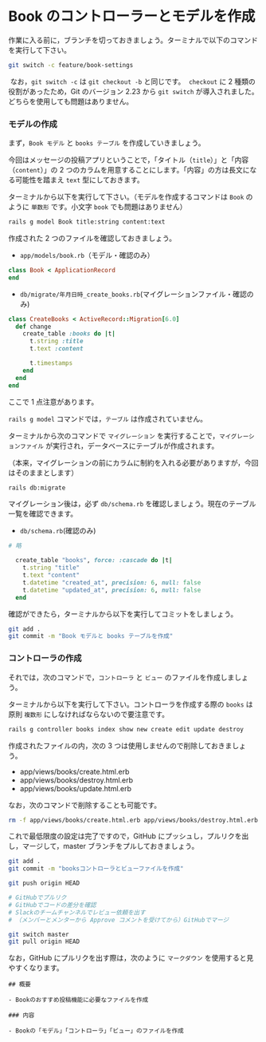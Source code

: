 # Book のコントローラーとモデルを作成

作業に入る前に，ブランチを切っておきましょう。ターミナルで以下のコマンドを実行して下さい。

```zsh
git switch -c feature/book-settings
```

​
なお，`git switch -c` は `git checkout -b` と同じです。
​
`checkout` に 2 種類の役割があったため，Git のバージョン 2.23 から `git switch` が導入されました。どちらを使用しても問題はありません。

### モデルの作成

まず，`Book モデル` と `books テーブル` を作成していきましょう。

今回はメッセージの投稿アプリということで，「タイトル（`title`）」と「内容（`content`）」の 2 つのカラムを用意することにします。「内容」の方は長文になる可能性を踏まえ `text` 型にしておきます。

ターミナルから以下を実行して下さい。（モデルを作成するコマンドは `Book` のように `単数形` です。小文字 `book` でも問題はありません）

```zsh
rails g model Book title:string content:text
```

作成された 2 つのファイルを確認しておきましょう。

- `app/models/book.rb`（モデル・確認のみ）

```rb
class Book < ApplicationRecord
end
```

- `db/migrate/年月日時_create_books.rb`(マイグレーションファイル・確認のみ)

```rb
class CreateBooks < ActiveRecord::Migration[6.0]
  def change
    create_table :books do |t|
      t.string :title
      t.text :content

      t.timestamps
    end
  end
end
```

ここで 1 点注意があります。

`rails g model` コマンドでは，`テーブル` は作成されていません。

ターミナルから次のコマンドで `マイグレーション` を実行することで，`マイグレーションファイル` が実行され，データベースにテーブルが作成されます。

（本来，マイグレーションの前にカラムに制約を入れる必要がありますが，今回はそのままとします）

```zsh
rails db:migrate
```

マイグレーション後は，必ず `db/schema.rb` を確認しましょう。現在のテーブル一覧を確認できます。

- `db/schema.rb`(確認のみ)

```rb
# 略

  create_table "books", force: :cascade do |t|
    t.string "title"
    t.text "content"
    t.datetime "created_at", precision: 6, null: false
    t.datetime "updated_at", precision: 6, null: false
  end
```

確認ができたら，ターミナルから以下を実行してコミットをしましょう。

```zsh
git add .
git commit -m "Book モデルと books テーブルを作成"
```

### コントローラの作成

それでは，次のコマンドで，`コントローラ` と `ビュー` のファイルを作成しましょう。

ターミナルから以下を実行して下さい。コントローラを作成する際の `books` は原則 `複数形` にしなければならないので要注意です。

```zsh
rails g controller books index show new create edit update destroy
```

作成されたファイルの内，次の 3 つは使用しませんので削除しておきましょう。

- app/views/books/create.html.erb
- app/views/books/destroy.html.erb
- app/views/books/update.html.erb

なお，次のコマンドで削除することも可能です。

```zsh
rm -f app/views/books/create.html.erb app/views/books/destroy.html.erb app/views/books/update.html.erb
```

これで最低限度の設定は完了ですので，GitHub にプッシュし，プルリクを出し，マージして，master ブランチをプルしておきましょう。

```zsh
git add .
git commit -m "booksコントローラとビューファイルを作成"

git push origin HEAD

# GitHubでプルリク
# GitHubでコードの差分を確認
# Slackのチームチャンネルでレビュー依頼を出す
# （メンバーとメンターから Approve コメントを受けてから）GitHubでマージ

git switch master
git pull origin HEAD
```

なお，GitHub にプルリクを出す際は，次のように `マークダウン` を使用すると見やすくなります。

```
## 概要

- Bookのおすすめ投稿機能に必要なファイルを作成

### 内容

- Bookの「モデル」「コントローラ」「ビュー」のファイルを作成
```
